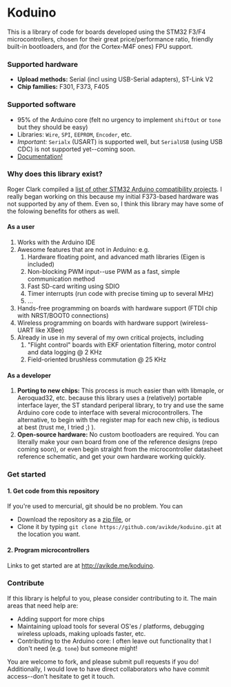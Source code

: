 Koduino
=======

This is a library of code for boards developed using the STM32 F3/F4 microcontrollers, chosen for their great price/performance ratio, friendly built-in bootloaders, and (for the Cortex-M4F ones) FPU support.

### Supported hardware

* **Upload methods:** Serial (incl using USB-Serial adapters), ST-Link V2
* **Chip families:** F301, F373, F405

### Supported software

* 95% of the Arduino core (felt no urgency to implement `shiftOut` or `tone` but they should be easy)
* Libraries: `Wire`, `SPI`, `EEPROM`, `Encoder`, etc.
* *Important:* `Serialx` (USART) is supported well, but `SerialUSB` (using USB CDC) is not supported yet--coming soon.
* [Documentation!](http://avikde.me/koduino/html/)

### Why does this library exist?

Roger Clark compiled a [list of other STM32 Arduino compatibility projects](https://github.com/rogerclarkmelbourne/Arduino_STM32/wiki/Other-STM32-Arduino-projects). I really began working on this because my initial F373-based hardware was not supported by any of them. Even so, I think this library may have some of the folowing benefits for others as well.

#### As a user

1. Works with the Arduino IDE
2. Awesome features that are not in Arduino: e.g. 
    1. Hardware floating point, and advanced math libraries (Eigen is included)
    2. Non-blocking PWM input--use PWM as a fast, simple communication method
    3. Fast SD-card writing using SDIO
    4. Timer interrupts (run code with precise timing up to several MHz)
    5. ...
1. Hands-free programming on boards with hardware support (FTDI chip with NRST/BOOT0 connections)
1. Wireless programming on boards with hardware support (wireless-UART like XBee)
1. Already in use in my several of my own critical projects, including
    1. "Flight control" boards with EKF orientation filtering, motor control and data logging @ 2 KHz
    1. Field-oriented brushless commutation @ 25 KHz

#### As a developer

1. **Porting to new chips:** This process is much easier than with libmaple, or Aeroquad32, etc. because this library uses a (relatively) portable interface layer, the ST standard periperal library, to try and use the same Arduino core code to interface with several microcontrollers. The alternative, to begin with the register map for each new chip, is tedious at best (trust me, I tried ;) ).
1. **Open-source hardware:** No custom bootloaders are required. You can literally make your own board from one of the reference designs (repo coming soon), or even begin straight from the microcontroller datasheet reference schematic, and get your own hardware working quickly.

### Get started

#### 1. Get code from this repository

If you're used to mercurial, git should be no problem. You can

* Download the repository as a [zip file](https://github.com/avikde/koduino/archive/master.zip), or
* Clone it by typing `git clone https://github.com/avikde/koduino.git` at the location you want.

#### 2. Program microcontrollers

Links to get started are at http://avikde.me/koduino.

### Contribute

If this library is helpful to you, please consider contributing to it. The main areas that need help are:

* Adding support for more chips
* Maintaining upload tools for several OS'es / platforms, debugging wireless uploads, making uploads faster, etc.
* Contributing to the Arduino core: I often leave out functionality that I don't need (e.g. `tone`) but someone might!

You are welcome to fork, and please submit pull requests if you do! Additionally, I would love to have direct collaborators who have commit access--don't hesitate to get it touch.
